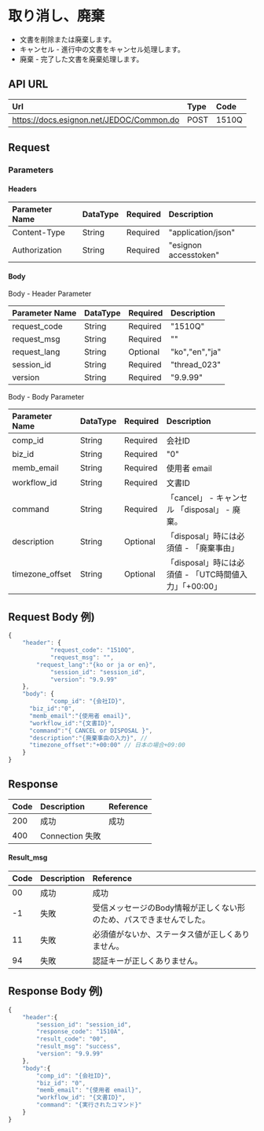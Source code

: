 # 取り消し、廃棄

* 文書を削除または廃棄します。
* キャンセル - 進行中の文書をキャンセル処理します。
* 廃棄 - 完了した文書を廃棄処理します。

## API URL

| Url | Type | **Code** |
| :--- | :--- | :--- |
| https://docs.esignon.net/JEDOC/Common.do | POST | 1510Q |

## Request

### Parameters

####  Headers

| **Parameter Name**                         | DataType | Required | **Description** |
| :--- | :--- | :--- | :--- |
| Content-Type | String | Required | "application/json" |
| Authorization | String | Required | "esignon accesstoken" |

####   Body 

  Body - Header Parameter

| **Parameter Name**                         | DataType | Required | **Description** |
| :--- | :--- | :--- | :--- |
| request\_code | String | Required | "1510Q" |
| request\_msg | String | Required | "" |
| request\_lang | String | Optional | "ko","en","ja" |
| session\_id | String | Required | "thread\_023" |
| version | String | Required | "9.9.99" |

  Body - Body Parameter

| **Parameter Name** | DataType | Required | **Description** |
| :--- | :--- | :--- | :--- |
| comp\_id | String | Required | 会社ID |
| biz\_id | String | Required | "0" |
| memb\_email | String | Required | 使用者 email |
| workflow\_id | String | Required | 文書ID |
| command | String | Required | 「cancel」 - キャンセル 「disposal」 - 廃棄。 |
| description | String | Optional | 「disposal」時には必須値 - 「廃棄事由」 |
| timezone\_offset | String | Optional | 「disposal」時には必須値 - 「UTC時間値入力」「+00:00」 |

## Request Body 例\)

```javascript
{
	"header": {
			"request_code": "1510Q",
			"request_msg": "",
	    "request_lang":"{ko or ja or en}",
			"session_id": "session_id",
			"version": "9.9.99"
	},
	"body": {
			"comp_id": "{会社ID}",
      "biz_id":"0",
      "memb_email":"{使用者 email}",
      "workflow_id":"{文書ID}",
      "command":"{ CANCEL or DISPOSAL }",
      "description":"{廃棄事由の入力}", // 
      "timezone_offset":"+00:00" // 日本の場合+09:00
	}
}
```

## Response

| Code | **Description** | **Reference** |
| :--- | :--- | :--- |
| 200 | 成功 | 成功 |
| 400 | Connection 失敗 |  |

#### Result\_msg

| Code | **Description** | **Reference** |
| :--- | :--- | :--- |
| 00 | 成功 | 成功 |
| -1 | 失敗 | 受信メッセージのBody情報が正しくない形のため、パスできませんでした。 |
| 11 | 失敗 | 必須値がないか、ステータス値が正しくありません。 |
| 94 | 失敗 | 認証キーが正しくありません。 |

## Response Body 例\)

```javascript
{
	"header":{
		"session_id": "session_id",
		"response_code": "1510A",
		"result_code": "00",
		"result_msg": "success",
		"version": "9.9.99"
	},
	"body":{
		"comp_id": "{会社ID}",
		"biz_id": "0",
		"memb_email": "{使用者 email}",
		"workflow_id": "{文書ID}",
		"command": "{実行されたコマンド}"
	}
}
```



